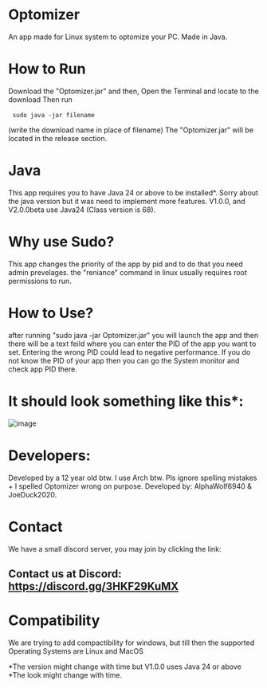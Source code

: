# Optomizer
An app made for Linux system to optomize your PC. Made in Java.

# How to Run
Download the "Optomizer.jar" and then,
Open the Terminal and locate to the download
Then run <pre> ```sudo java -jar filename ``` </pre> (write the download name in place of filename)
The "Optomizer.jar" will be located in the release section.

# Java
This app requires you to have Java 24 or above to be installed*. Sorry about the java version but it was need to implement more features.
V1.0.0, and V2.0.0beta use Java24 (Class version is 68).

# Why use Sudo?
This app changes the priority of the app by pid and to do that you need admin prevelages.
the "reniance" command in linux usually requires root permissions to run.

# How to Use?
after running "sudo java -jar Optomizer.jar" you will launch the app and then there will be a text feild where you can enter the PID of the app you want to set. Entering the wrong PID could lead to negative performance.
If you do not know the PID of your app then you can go the System monitor and check app PID there.

# It should look something like this*:

![image](https://github.com/user-attachments/assets/873c89fb-aae8-44a1-90d6-604788c935c5)

# Developers:
Developed by a 12 year old btw. I use Arch btw. Pls ignore spelling mistakes + I spelled Optomizer wrong on purpose.
Developed by: AlphaWolf6940 & JoeDuck2020. 

# Contact
We have a small discord server, you may join by clicking the link:
## Contact us at Discord: https://discord.gg/3HKF29KuMX

# Compatibility
We are trying to add compactibility for windows, but till then the supported Operating Systems are Linux and MacOS

*The version might change with time but V1.0.0 uses Java 24 or above
*The look might change with time.
